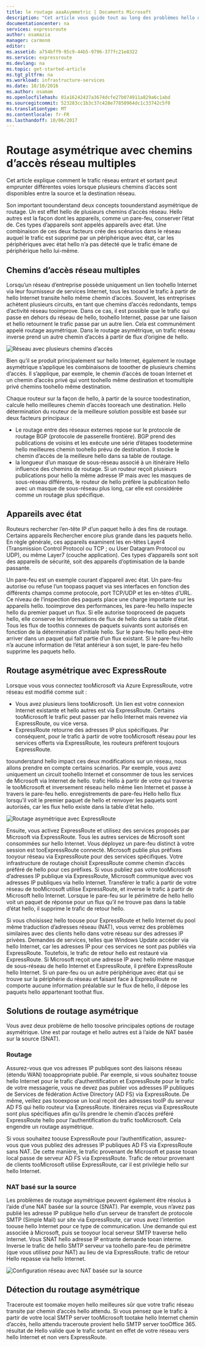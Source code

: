 ```yaml
---
title: le routage aaaAsymmetric | Documents Microsoft
description: "Cet article vous guide tout au long des problèmes hello que peut sont confrontés à un client de routage asymétrique dans un réseau qui possède plusieurs destination tooa de liens."
documentationcenter: na
services: expressroute
author: osamazia
manager: carmonm
editor: 
ms.assetid: a754bff9-95c9-44b5-9796-377fc21e8322
ms.service: expressroute
ms.devlang: na
ms.topic: get-started-article
ms.tgt_pltfrm: na
ms.workload: infrastructure-services
ms.date: 10/10/2016
ms.author: osamam
ms.openlocfilehash: 01a16242437a3674dcfe27b074911a829a6c1abd
ms.sourcegitcommit: 523283cc1b3c37c428e77850964dc1c33742c5f0
ms.translationtype: MT
ms.contentlocale: fr-FR
ms.lasthandoff: 10/06/2017
---
```

# <a name="asymmetric-routing-with-multiple-network-paths"></a>Routage asymétrique avec chemins d’accès réseau multiples
Cet article explique comment le trafic réseau entrant et sortant peut emprunter différentes voies lorsque plusieurs chemins d’accès sont disponibles entre la source et la destination réseau.

Son important toounderstand deux concepts toounderstand asymétrique de routage. Un est effet hello de plusieurs chemins d’accès réseau. Hello autres est la façon dont les appareils, comme un pare-feu, conserver l’état de. Ces types d’appareils sont appelés appareils avec état. Une combinaison de ces deux facteurs crée des scénarios dans le réseau auquel le trafic est supprimé par un périphérique avec état, car les périphériques avec état hello n’a pas détecté que le trafic émane de périphérique hello lui-même.

## <a name="multiple-network-paths"></a>Chemins d’accès réseau multiples
Lorsqu’un réseau d’entreprise possède uniquement un lien toohello Internet via leur fournisseur de services Internet, tous les tooand le trafic à partir de hello Internet transite hello même chemin d’accès. Souvent, les entreprises achètent plusieurs circuits, en tant que chemins d’accès redondants, temps d’activité réseau tooimprove. Dans ce cas, il est possible que le trafic qui passe en dehors du réseau de hello, toohello Internet, passe par une liaison et hello retournent le trafic passe par un autre lien. Cela est communément appelé routage asymétrique. Dans le routage asymétrique, un trafic réseau inverse prend un autre chemin d’accès à partir de flux d’origine de hello.

![Réseau avec plusieurs chemins d’accès](./media/expressroute-asymmetric-routing/AsymmetricRouting3.png)

Bien qu’il se produit principalement sur hello Internet, également le routage asymétrique s’applique les combinaisons de tooother de plusieurs chemins d’accès. Il s’applique, par exemple, le chemin d’accès de tooan Internet et un chemin d’accès privé qui vont toohello même destination et toomultiple privé chemins toohello même destination.

Chaque routeur sur la façon de hello, à partir de la source toodestination, calcule hello meilleures chemin d’accès tooreach une destination. Hello détermination du routeur de la meilleure solution possible est basée sur deux facteurs principaux :

* Le routage entre des réseaux externes repose sur le protocole de routage BGP (protocole de passerelle frontière). BGP prend des publications de voisins et les exécute une série d’étapes toodetermine hello meilleures chemin toohello prévu de destination. Il stocke le chemin d’accès de la meilleure hello dans sa table de routage.
* la longueur d’un masque de sous-réseau associé à un itinéraire Hello influence des chemins de routage. Si un routeur reçoit plusieurs publications pour hello la même adresse IP mais avec les masques de sous-réseau différents, le routeur de hello préfère la publication hello avec un masque de sous-réseau plus long, car elle est considérée comme un routage plus spécifique.

## <a name="stateful-devices"></a>Appareils avec état
Routeurs rechercher l’en-tête IP d’un paquet hello à des fins de routage. Certains appareils Rechercher encore plus grande dans les paquets hello. En règle générale, ces appareils examinent les en-têtes Layer4 (Transmission Control Protocol ou TCP ; ou User Datagram Protocol ou UDP), ou même Layer7 (couche application). Ces types d’appareils sont soit des appareils de sécurité, soit des appareils d’optimisation de la bande passante. 

Un pare-feu est un exemple courant d’appareil avec état. Un pare-feu autorise ou refuse l’un toopass paquet via ses interfaces en fonction des différents champs comme protocole, port TCP/UDP et les en-têtes d’URL. Ce niveau de l’inspection des paquets place une charge importante sur les appareils hello. tooimprove des performances, les pare-feu hello inspecte hello du premier paquet un flux. Si elle autorise tooproceed de paquets hello, elle conserve les informations de flux de hello dans sa table d’état. Tous les flux de toothis connexes de paquets suivants sont autorisés en fonction de la détermination d’initiale hello. Sur le pare-feu hello peut-être arriver dans un paquet qui fait partie d’un flux existant. Si le pare-feu hello n’a aucune information de l’état antérieur à son sujet, le pare-feu hello supprime les paquets hello.

## <a name="asymmetric-routing-with-expressroute"></a>Routage asymétrique avec ExpressRoute
Lorsque vous vous connectez tooMicrosoft via Azure ExpressRoute, votre réseau est modifié comme suit :

* Vous avez plusieurs liens tooMicrosoft. Un lien est votre connexion Internet existante et hello autres est via ExpressRoute. Certains tooMicrosoft le trafic peut passer par hello Internet mais revenez via ExpressRoute, ou vice versa.
* ExpressRoute retourne des adresses IP plus spécifiques. Par conséquent, pour le trafic à partir de votre tooMicrosoft réseau pour les services offerts via ExpressRoute, les routeurs préfèrent toujours ExpressRoute.

toounderstand hello impact ces deux modifications sur un réseau, nous allons prendre en compte certains scénarios. Par exemple, vous avez uniquement un circuit toohello Internet et consommer de tous les services de Microsoft via Internet de hello. trafic Hello à partir de votre qui traverse le tooMicrosoft et inversement réseau hello même lien Internet et passe à travers le pare-feu hello. enregistrements de pare-feu Hello hello flux lorsqu’il voit le premier paquet de hello et renvoyer les paquets sont autorisés, car les flux hello existe dans la table d’état hello.

![Routage asymétrique avec ExpressRoute](./media/expressroute-asymmetric-routing/AsymmetricRouting1.png)

Ensuite, vous activez ExpressRoute et utilisez des services proposés par Microsoft via ExpressRoute. Tous les autres services de Microsoft sont consommées sur hello Internet. Vous déployez un pare-feu distinct à votre session est tooExpressRoute connecté. Microsoft publie plus préfixes tooyour réseau via ExpressRoute pour des services spécifiques. Votre infrastructure de routage choisit ExpressRoute comme chemin d’accès préféré de hello pour ces préfixes. Si vous publiez pas votre tooMicrosoft d’adresses IP publique via ExpressRoute, Microsoft communique avec vos adresses IP publiques via hello Internet. Transférer le trafic à partir de votre réseau de tooMicrosoft utilise ExpressRoute, et inverse le trafic à partir de Microsoft hello Internet. Lorsque le pare-feu sur le périmètre de hello hello voit un paquet de réponse pour un flux qu’il ne trouve pas dans la table d’état hello, il supprime le trafic de retour hello.

Si vous choisissez hello toouse pour ExpressRoute et hello Internet du pool même traduction d’adresses réseau (NAT), vous verrez des problèmes similaires avec des clients hello dans votre réseau sur des adresses IP privées. Demandes de services, telles que Windows Update accéder via hello Internet, car les adresses IP pour ces services ne sont pas publiés via ExpressRoute. Toutefois, le trafic de retour hello est restauré via ExpressRoute. Si Microsoft reçoit une adresse IP avec hello même masque de sous-réseau de hello Internet et ExpressRoute, il préfère ExpressRoute hello Internet. Si un pare-feu ou un autre périphérique avec état qui se trouve sur la périphérie du réseau et faisant face à ExpressRoute ne comporte aucune information préalable sur le flux de hello, il dépose les paquets hello appartenant toothat flux.

## <a name="asymmetric-routing-solutions"></a>Solutions de routage asymétrique
Vous avez deux problème de hello toosolve principales options de routage asymétrique. Une est par routage et hello autres est à l’aide de NAT basée sur la source (SNAT).

### <a name="routing"></a>Routage
Assurez-vous que vos adresses IP publiques sont des liaisons réseau (étendu WAN) tooappropriate publié. Par exemple, si vous souhaitez toouse hello Internet pour le trafic d’authentification et ExpressRoute pour le trafic de votre messagerie, vous ne devez pas publier vos adresses IP publiques de Services de fédération Active Directory (AD FS) via ExpressRoute. De même, veillez pas tooexpose un local reçoit des adresses tooIP du serveur AD FS qui hello routeur via ExpressRoute. Itinéraires reçus via ExpressRoute sont plus spécifiques afin qu’ils prendre le chemin d’accès préféré ExpressRoute hello pour l’authentification du trafic tooMicrosoft. Cela engendre un routage asymétrique.

Si vous souhaitez toouse ExpressRoute pour l’authentification, assurez-vous que vous publiez des adresses IP publiques AD FS via ExpressRoute sans NAT. De cette manière, le trafic provenant de Microsoft et passe tooan local passe de serveur AD FS via ExpressRoute. Trafic de retour provenant de clients tooMicrosoft utilise ExpressRoute, car il est privilégie hello sur hello Internet.

### <a name="source-based-nat"></a>NAT basé sur la source
Les problèmes de routage asymétrique peuvent également être résolus à l’aide d’une NAT basée sur la source (SNAT). Par exemple, vous n’avez pas publié les adresse IP publique hello d’un serveur de transfert de protocole SMTP (Simple Mail) sur site via ExpressRoute, car vous avez l’intention toouse hello Internet pour ce type de communication. Une demande qui est associée à Microsoft, puis se tooyour local serveur SMTP traverse hello Internet. Vous SNAT hello adresse IP entrante demande tooan interne. Inverse le trafic de hello SMTP serveur va toohello pare-feu de périmètre (que vous utilisez pour NAT) au lieu de via ExpressRoute. trafic de retour Hello repasse via hello Internet.

![Configuration réseau avec NAT basée sur la source](./media/expressroute-asymmetric-routing/AsymmetricRouting2.png)

## <a name="asymmetric-routing-detection"></a>Détection du routage asymétrique
Traceroute est toomake moyen hello meilleures sûr que votre trafic réseau transite par chemin d’accès hello attendu. Si vous pensez que le trafic à partir de votre local SMTP server tooMicrosoft tootake hello Internet chemin d’accès, hello attendu traceroute provient hello SMTP server tooOffice 365. résultat de Hello valide que le trafic sortant en effet de votre réseau vers hello Internet et non vers ExpressRoute.

